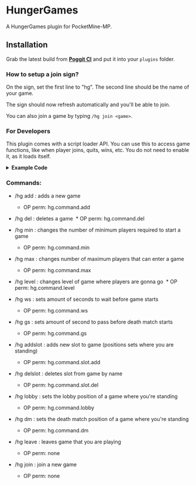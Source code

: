 # HungerGames

A HungerGames plugin for PocketMine-MP.

## Installation

Grab the latest build from **[Poggit CI](https://poggit.pmmp.io/ci/IceCruelStuff/HungerGames-1)** and put it into your `plugins` folder.

### How to setup a join sign?

On the sign, set the first line to "hg". The second line should be the name of your game.

The sign should now refresh automatically and you'll be able to join.

You can also join a game by typing `/hg join <game>`.

### For Developers

This plugin comes with a script loader API. You can use this to access game functions, like when player joins, quits, wins, etc. You do not need to enable it, as it loads itself.

<details>
<summary><strong>Example Code</strong></summary>

```php
<?php

use hungergames\api\scripts\HGAPIScript;

class ExampleScript extends HGAPIScript {

    public function __construct() {
        parent::__construct("Script name", "Versions here", "Author");
    }

    public function onLoad() {
        $this->sendConsoleMessage("Test script loaded!");
    }
}

// functions from this script

/**
 * Creates script config
 *
 * @param $name
 * @param array $values
 * @return Config
 */
public function createConfig($name, array $values);

/**
 * Gets script config
 *
 * @return Config
 */
public function getConfig();

/**
 * Gets the name of the script
 *
 * @return string
 */
public function getName();

/**
 * Gets the name of the script
 *
 * @return string
 */
public function getVersion();

/**
 * Gets the author of the script
 *
 * @return string
 */
public function getAuthor();

/**
 * Disables script
 */
public function setDisabled();

/**
 * Enables script
 */
public function setEnabled();

/**
 * Returns whether script is enabled or not
 *
 * @return bool
 */
public function isEnabled();

/**
 * Sends console message
 *
 * @param $message
 */
public function sendConsoleMessage($message);

/**
 * Called when script is loaded
 */
public function onLoad() : void {
    // code
}

/**
 * Called when player joins game
 *
 * @param Player $player
 * @param HungerGames $game
 */
public function onPlayerJoinGame(Player $player, HungerGames $game) {
    // code
}

/**
 * Called when player quits game
 *
 * @param Player $player
 * @param HungerGames $game
 */
public function onPlayerQuitGame(Player $player, HungerGames $game) {
    // code
}

/**
 * Called when players wins a game
 *
 * @param Player $player
 * @param HungerGames $game
 */
public function onPlayerWinGame(Player $player, HungerGames $game) {
    // code
}

/**
 * Called when players lose a game
 *
 * @param Player $player
 * @param HungerGames $game
 */
public function onPlayerLoseGame(Player $player, HungerGames $game) {
    // code
}

/**
 * Called when player fails to join full game
 *
 * @param Player $player
 * @param HungerGames $game
 */
public function gameIsFull(Player $player, HungerGames $game) {
    // code
}

/**
 * Called when player is waiting for players
 *
 * @param array $players
 * @param HungerGames $game
 */
public function whileWaitingForPlayers(array $players, HungerGames $game) {
    // code
}

/**
 * Called when player is waiting for players
 *
 * @param array $players
 * @param HungerGames $game
 */
public function whileWaitingToStart(array $players, HungerGames $game) {
    // code
}

/**
 * Called when game starts
 *
 * @param array $players
 * @param HungerGames $game
 */
public function onGameStart(array $players, HungerGames $game) {
    // code
}

/**
 * Called when death match starts
 *
 * @param array $players
 * @param HungerGames $game
 */
public function onDeathMatchStart(array $players, HungerGames $game) {
    // code
}
```
</details>

### Commands:

* /hg add <game> : adds a new game
  * OP perm: hg.command.add
    
* /hg del <game> : deletes a game
  * OP perm: hg.command.del
  
* /hg min <game> <number> : changes the number of minimum players required to start a game
  * OP perm: hg.command.min
  
* /hg max <game> <number> : changes number of maximum players that can enter a game
  * OP perm: hg.command.max

* /hg level <game> <level name> : changes level of game where players are gonna go
  * OP perm: hg.command.level

* /hg ws <game> <number> : sets amount of seconds to wait before game starts  
  * OP perm: hg.command.ws

* /hg gs <game> <number> : sets amount of second to pass before death match starts
  * OP perm: hg.command.gs

* /hg addslot <game> <name> : adds new slot to game (positions sets where you are standing)
  * OP perm: hg.command.slot.add

* /hg delslot <game> <name> : deletes slot from game by name
  * OP perm: hg.command.slot.del

* /hg lobby <game> : sets the lobby position of a game where you're standing
  * OP perm: hg.command.lobby
  
* /hg dm <game> : sets the death match position of a game where you're standing
  * OP perm: hg.command.dm

* /hg leave : leaves game that you are playing
  * OP perm: none
  
* /hg join <game> : join a new game
  * OP perm: none
